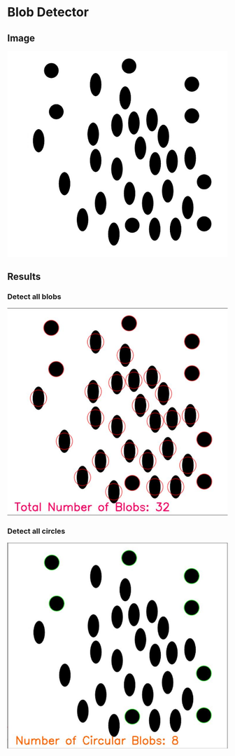 # Blob Detector

## Image
![](https://github.com/Shakzhaf/Open_CV/blob/main/Blob%20Detector/images/blobs.jpg)

## Results
### Detect all blobs
![](https://github.com/Shakzhaf/Open_CV/blob/main/Blob%20Detector/images/Ellipse.JPG)

### Detect all circles
![](https://github.com/Shakzhaf/Open_CV/blob/main/Blob%20Detector/images/circle.JPG)
